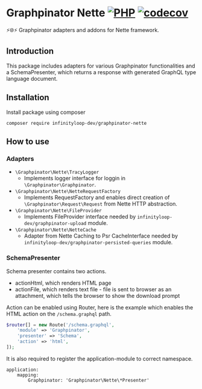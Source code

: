 # Graphpinator Nette [![PHP](https://github.com/infinityloop-dev/graphpinator-nette/workflows/PHP/badge.svg?branch=master)](https://github.com/infinityloop-dev/graphpinator-nette/actions?query=workflow%3APHP) [![codecov](https://codecov.io/gh/infinityloop-dev/graphpinator-nette/branch/master/graph/badge.svg)](https://codecov.io/gh/infinityloop-dev/graphpinator-nette)

:zap::globe_with_meridians::zap: Graphpinator adapters and addons for Nette framework.

## Introduction

This package includes adapters for various Graphpinator functionalities and a SchemaPresenter, which returns a response with generated GraphQL type language document.

## Installation

Install package using composer

```composer require infinityloop-dev/graphpinator-nette```

## How to use

### Adapters

- `\Graphpinator\Nette\TracyLogger`
    - Implements logger interface for loggin in `\Graphpinator\Graphpinator`.
- `\Graphpinator\Nette\NetteRequestFactory`
    - Implements RequestFactory and enables direct creation of `\Graphpinator\Request\Request` from Nette HTTP abstraction.
- `\Graphpinator\Nette\FileProvider`
    - Implements FileProvider interface needed by `infinityloop-dev/graphpinator-upload` module.
- `\Graphpinator\Nette\NetteCache`
    - Adapter from Nette Caching to Psr CacheInterface needed by `infinityloop-dev/graphpinator-persisted-queries` module.

### SchemaPresenter

Schema presenter contains two actions.
- actionHtml, which renders HTML page
- actionFile, which renders text file - file is sent to browser as an attachment, which tells the browser to show the download prompt

Action can be enabled using Router, here is the example which enables the HTML action on the `/schema.graphql` path.

```php
$router[] = new Route('/schema.graphql',
    'module' => 'Graphpinator',
    'presenter' => 'Schema',         
    'action' => 'html',
]);
```

It is also required to register the application-module to correct namespace.

```neon
application:
    mapping:
        Graphpinator: 'Graphpinator\Nette\*Presenter'
```
